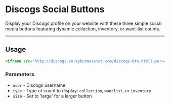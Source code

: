 Discogs Social Buttons
========

Display your Discogs profile on your website with these three simple social
media buttons featuring dynamic collection, inventory, or want-list counts.

---

## Usage

```html
<iframe src="http://discogs.coreyburmeister.com/discogs-btn.html?user=cburmeister&type=collection&size=large" allowtransparency="true" frameborder="0" scrolling="0" width="190" height="30"></iframe>
```

### Parameters

- `user` - Discogs username
- `type` - Type of count to display: `collection`, `wantlist`, or `inventory`
- `size` - Set to 'large' for a larger button
